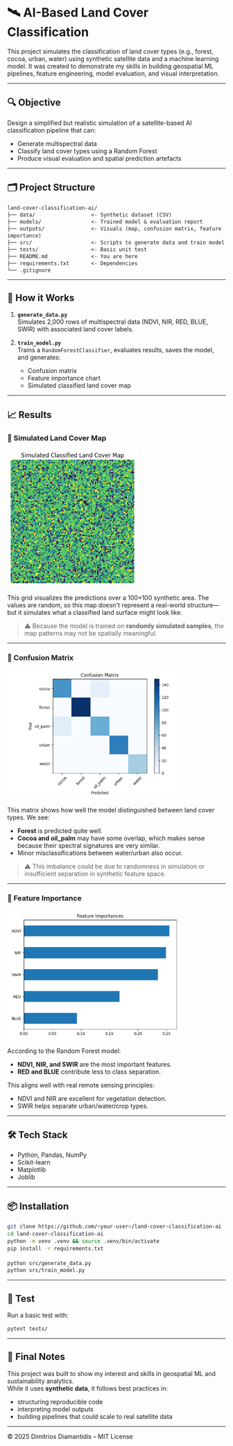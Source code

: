 # 🛰️ AI-Based Land Cover Classification

This project simulates the classification of land cover types (e.g., forest, cocoa, urban, water) using synthetic satellite data and a machine learning model. It was created to demonstrate my skills in building geospatial ML pipelines, feature engineering, model evaluation, and visual interpretation.

---

## 🔍 Objective

Design a simplified but realistic simulation of a satellite-based AI classification pipeline that can:
- Generate multispectral data
- Classify land cover types using a Random Forest
- Produce visual evaluation and spatial prediction artefacts

---

## 🗂️ Project Structure

```
land-cover-classification-ai/
├── data/                  <- Synthetic dataset (CSV)
├── models/                <- Trained model & evaluation report
├── outputs/               <- Visuals (map, confusion matrix, feature importance)
├── src/                   <- Scripts to generate data and train model
├── tests/                 <- Basic unit test
├── README.md              <- You are here
├── requirements.txt       <- Dependencies
└── .gitignore
```

---

## 🧪 How it Works

1. **`generate_data.py`**  
   Simulates 2,000 rows of multispectral data (NDVI, NIR, RED, BLUE, SWIR) with associated land cover labels.

2. **`train_model.py`**  
   Trains a `RandomForestClassifier`, evaluates results, saves the model, and generates:

   - Confusion matrix
   - Feature importance chart
   - Simulated classified land cover map

---

## 📈 Results

### 🧭 Simulated Land Cover Map  
<img src="outputs/classified_map.png" width="300" />

This grid visualizes the predictions over a 100×100 synthetic area. The values are random, so this map doesn't represent a real-world structure—but it simulates what a classified land surface might look like.

> ⚠️ Because the model is trained on **randomly simulated samples**, the map patterns may not be spatially meaningful.

---

### 🧮 Confusion Matrix  
<img src="outputs/confusion_matrix.png" width="400" />

This matrix shows how well the model distinguished between land cover types. We see:

- **Forest** is predicted quite well.
- **Cocoa and oil_palm** may have some overlap, which makes sense because their spectral signatures are very similar.
- Minor misclassifications between water/urban also occur.

> ⚠️ This imbalance could be due to randomness in simulation or insufficient separation in synthetic feature space.

---

### 🎯 Feature Importance  
<img src="outputs/feature_importance.png" width="400" />

According to the Random Forest model:

- **NDVI, NIR, and SWIR** are the most important features.
- **RED and BLUE** contribute less to class separation.

This aligns well with real remote sensing principles:
- NDVI and NIR are excellent for vegetation detection.
- SWIR helps separate urban/water/crop types.

---

## 🛠️ Tech Stack

- Python, Pandas, NumPy
- Scikit-learn
- Matplotlib
- Joblib

---

## 📦 Installation

```bash
git clone https://github.com/<your-user>/land-cover-classification-ai
cd land-cover-classification-ai
python -m venv .venv && source .venv/bin/activate
pip install -r requirements.txt

python src/generate_data.py
python src/train_model.py
```

---

## 🧪 Test

Run a basic test with:
```bash
pytest tests/
```

---

## 👋 Final Notes

This project was built to show my interest and skills in geospatial ML and sustainability analytics.  
While it uses **synthetic data**, it follows best practices in:
- structuring reproducible code
- interpreting model outputs
- building pipelines that could scale to real satellite data

---

© 2025 Dimitrios Diamantidis – MIT License
